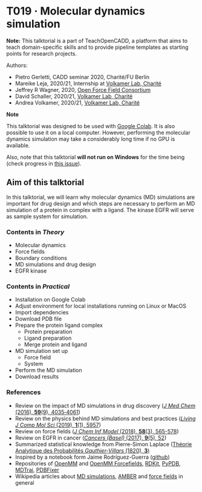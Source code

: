 # T019 · Molecular dynamics simulation

**Note:** This talktorial is a part of TeachOpenCADD, a platform that aims to teach domain-specific skills and to provide pipeline templates as starting points for research projects.

Authors:

- Pietro Gerletti, CADD seminar 2020, Charité/FU Berlin
- Mareike Leja, 2020/21, Internship at [Volkamer Lab, Charité](https://volkamerlab.org/)
- Jeffrey R Wagner, 2020, [Open Force Field Consortium](https://openforcefield.org/)
- David Schaller, 2020/21, [Volkamer Lab, Charité](https://volkamerlab.org/)
- Andrea Volkamer, 2020/21, [Volkamer Lab, Charité](https://volkamerlab.org/)


__Note__

This talktorial was designed to be used with [Google Colab](https://colab.research.google.com/github/volkamerlab/teachopencadd/blob/1bd7cb0c9f6379aebc0c1a0b1c7413685910cffa/teachopencadd/talktorials/019_md_simulation/talktorial.ipynb). It is also possible to use it on a local computer. However, performing the molecular dynamics simulation may take a considerably long time if no GPU is available.

Also, note that this talktorial **will not run on Windows** for the time being (check progress in [this issue](https://github.com/volkamerlab/teachopencadd/issues/136)).


## Aim of this talktorial


In this talktorial, we will learn why molecular dynamics (MD) simulations are important for drug design and which steps are necessary to perform an MD simulation of a protein in complex with a ligand. The kinase EGFR will serve as sample system for simulation.


### Contents in *Theory*

- Molecular dynamics
- Force fields
- Boundary conditions
- MD simulations and drug design
- EGFR kinase


### Contents in *Practical*

- Installation on Google Colab
- Adjust environment for local installations running on Linux or MacOS
- Import dependencies
- Download PDB file
- Prepare the protein ligand complex
  - Protein preparation
  - Ligand preparation
  - Merge protein and ligand
- MD simulation set up
  - Force field
  - System
- Perform the MD simulation
- Download results


### References

- Review on the impact of MD simulations in drug discovery ([_J Med Chem_ (2016), **59**(9), 4035‐4061](https://doi.org/10.1021/acs.jmedchem.5b01684))
- Review on the physics behind MD simulations and best practices ([_Living J Comp Mol Sci_ (2019), **1**(1), 5957](https://doi.org/10.33011/livecoms.1.1.5957))
- Review on force fields ([_J Chem Inf Model_ (2018), **58**(3), 565-578](https://doi.org/10.1021/acs.jcim.8b00042))
- Review on EGFR in cancer ([_Cancers (Basel)_ (2017), **9**(5), 52](https://dx.doi.org/10.3390%2Fcancers9050052))
- Summarized statistical knowledge from Pierre-Simon Laplace ([Théorie Analytique des Probabilités _Gauthier-Villars_ (1820), **3**)](https://archive.org/details/uvrescompltesde31fragoog/page/n15/mode/2up)
- Inspired by a notebook form Jaime Rodríguez-Guerra ([github](https://github.com/jaimergp/uab-msc-bioinf/blob/master/MD%20Simulation%20and%20Analysis%20in%20a%20Notebook.ipynb))
- Repositories of [OpenMM](https://github.com/openmm/openmm) and [OpenMM Forcefields](https://github.com/openmm/openmmforcefields), [RDKit](https://github.com/rdkit/rdkit), [PyPDB](https://github.com/williamgilpin/pypdb), [MDTraj](https://github.com/mdtraj/mdtraj), [PDBFixer](https://github.com/openmm/pdbfixer)
- Wikipedia articles about [MD simulations](https://en.wikipedia.org/wiki/Molecular_dynamics), [AMBER](https://en.wikipedia.org/wiki/AMBER) and [force fields](https://en.wikipedia.org/wiki/Force_field_(chemistry)) in general
